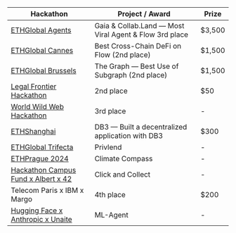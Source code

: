 | Hackathon                                | Project / Award                                              | Prize       |
|------------------------------------------|---------------------------------------------------------------|-------------|
| [ETHGlobal Agents](https://github.com/juSt-jeLLy/Clash-of-Clout)                          | Gaia & Collab.Land — Most Viral Agent & Flow 3rd place        | $3,500       |
| [ETHGlobal Cannes](https://github.com/imbjdd/loggerhead)                         | Best Cross-Chain DeFi on Flow (2nd place)                     | $1,500       |
| [ETHGlobal Brussels](https://github.com/imbjdd/ethglobal-brussels)                        | The Graph — Best Use of Subgraph (2nd place)                  | $1,500       |
| [Legal Frontier Hackathon](https://github.com/imbjdd/alphavibe-compliance)                  | 2nd place                                                     | $50           |
| [World Wild Web Hackathon](https://github.com/imbjdd/www-winner)                 | 3rd place                                                     | -           |
| [ETHShanghai](https://github.com/orgs/SoveiLive/repositories)                               | DB3 — Built a decentralized application with DB3              | $300         |
| [ETHGlobal Trifecta](https://github.com/imbjdd/privlend-front)                        | Privlend                                                      | -           |
| [ETHPrague 2024](https://github.com/orgs/Climate-Compass/repositories)                            | Climate Compass                                               | -           |
| [Hackathon Campus Fund x Albert x 42](https://github.com/imbjdd/marketplace)       | Click and Collect                                             | -           |
| Telecom Paris x IBM x Margo               | 4th place                                                     | $200           |
| [Hugging Face x Anthropic x Unaite](https://github.com/vlad-ds/ml-agent)   | ML-Agent                                                      | -            |
